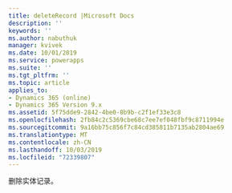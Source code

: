```yaml
---
title: deleteRecord |Microsoft Docs
description: ''
keywords: ''
ms.author: nabuthuk
manager: kvivek
ms.date: 10/01/2019
ms.service: powerapps
ms.suite: ''
ms.tgt_pltfrm: ''
ms.topic: article
applies_to:
- Dynamics 365 (online)
- Dynamics 365 Version 9.x
ms.assetid: 5f75dde9-2842-4be0-8b9b-c2f1ef33e3c8
ms.openlocfilehash: 2fb84c2c5369cbe68c7ee7ef048fbf9c8711994e
ms.sourcegitcommit: 9a16bb75c856f7c84cd385811b7135ab2804ae69
ms.translationtype: MT
ms.contentlocale: zh-CN
ms.lasthandoff: 10/03/2019
ms.locfileid: "72339807"
---
```

删除实体记录。
